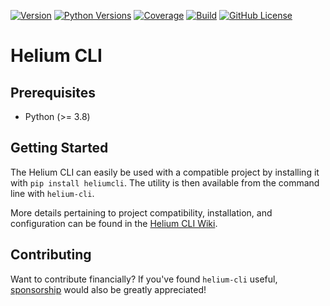 [![Version](https://img.shields.io/pypi/v/heliumcli)](https://pypi.org/project/heliumcli)
[![Python Versions](https://img.shields.io/pypi/pyversions/heliumcli.svg)](https://pypi.org/project/heliumcli)
[![Coverage](https://img.shields.io/codecov/c/github/HeliumEdu/heliumcli)](https://codecov.io/gh/HeliumEdu/heliumcli)
[![Build](https://img.shields.io/github/actions/workflow/status/HeliumEdu/heliumcli/build.yml)](https://github.com/HeliumEdu/heliumcli/actions/workflows/build.yml)
[![GitHub License](https://img.shields.io/github/license/HeliumEdu/heliumcli)](https://github.com/HeliumEdu/heliumcli/blob/main/LICENSE)

# Helium CLI

## Prerequisites

- Python (>= 3.8)

## Getting Started

The Helium CLI can easily be used with a compatible project by installing it with `pip install heliumcli`. The utility
is then available from the command line with `helium-cli`.

More details pertaining to project compatibility, installation, and configuration can be found in the [Helium CLI Wiki](https://github.com/HeliumEdu/heliumcli/wiki).

## Contributing

Want to contribute financially? If you've found `helium-cli` useful, [sponsorship](https://github.com/sponsors/alexdlaird) would
also be greatly appreciated!
